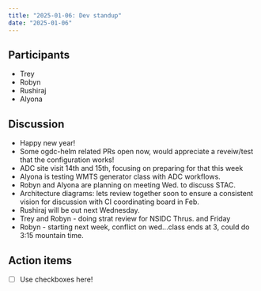 ```yaml
---
title: "2025-01-06: Dev standup"
date: "2025-01-06"
---
```


## Participants

* Trey
* Robyn
* Rushiraj
* Alyona


## Discussion

* Happy new year!
* Some ogdc-helm related PRs open now, would appreciate a reveiw/test that the configuration works!
* ADC site visit 14th and 15th, focusing on preparing for that this week
* Alyona is testing WMTS generator class with ADC workflows.
* Robyn and Alyona are planning on meeting Wed. to discuss STAC.
* Architecture diagrams: lets review together soon to ensure a consistent vision for discussion with CI coordinating board in Feb.
* Rushiraj will be out next Wednesday.
* Trey and Robyn - doing strat review for NSIDC Thrus. and Friday
* Robyn - starting next week, conflict on wed...class ends at 3, could do 3:15 mountain time.


## Action items

- [ ] Use checkboxes here!
